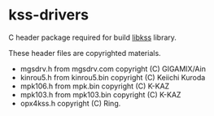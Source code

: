 # kss-drivers
C header package required for build [libkss](https://github.com/digital-sound-antiques/libkss) library.

These header files are copyrighted materials. 

- mgsdrv.h from mgsdrv.com copyright (C) GIGAMIX/Ain
- kinrou5.h from kinrou5.bin copyright (C) Keiichi Kuroda
- mpk106.h from mpk.bin copyright (C) K-KAZ
- mpk103.h from mpk103.bin copyright (C) K-KAZ
- opx4kss.h copyright (C) Ring.
